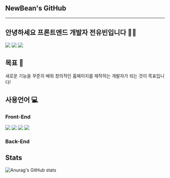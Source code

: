 ## NewBean's GitHub
---

## 안녕하세요 프론트엔드 개발자 전유빈입니다 🧑‍💻
<a href="https://newbean0312.github.io/portfolio/)" target="_blank"><img src="https://img.shields.io/badge/Portfolio_WebSite-784b08?style=flat&logo=microdotblog&logoColor=ffffff"/></a>
<a href="https://newbean-j.tistory.com/" target="_blank"><img src="https://img.shields.io/badge/Tistory_Blog-d64934?style=flat&logo=tistory&logoColor=ffffff"/></a>
<a href="" target="_blank"><img src="https://img.shields.io/badge/newbean0312@gmail.com-32a85c?style=flat&logo=Gmail&logoColor=ffffff"/></a>

## 목표 📃
새로운 기능을 꾸준히 배워 창의적인 홈페이지를 제작하는 개발자가 되는 것이 목표입니다!

## 사용언어 💻
### Front-End
<a><img src="https://img.shields.io/badge/Portfolio_WebSite-E34F26?style=flat&logo=html5&logoColor=ffffff"/></a>
<a><img src="https://img.shields.io/badge/Portfolio_WebSite-1572B6?style=flat&logo=css3&logoColor=ffffff"/></a>
<a><img src="https://img.shields.io/badge/Portfolio_WebSite-F7DF1E?style=flat&logo=javascript&logoColor=ffffff"/></a>
<a><img src="https://img.shields.io/badge/Portfolio_WebSite-61DAFB?style=flat&logo=react&logoColor=ffffff"/></a>

### Back-End

## Stats
![Anurag's GitHub stats](https://github-readme-stats.vercel.app/api?username=NewBean0312&show_icons=true&theme=radical)
